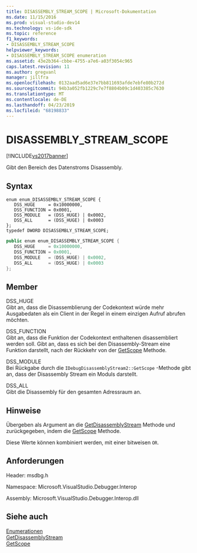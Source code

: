 ```yaml
---
title: DISASSEMBLY_STREAM_SCOPE | Microsoft-Dokumentation
ms.date: 11/15/2016
ms.prod: visual-studio-dev14
ms.technology: vs-ide-sdk
ms.topic: reference
f1_keywords:
- DISASSEMBLY_STREAM_SCOPE
helpviewer_keywords:
- DISASSEMBLY_STREAM_SCOPE enumeration
ms.assetid: 43e2b364-cbbe-4755-a7e6-a03f3054c965
caps.latest.revision: 11
ms.author: gregvanl
manager: jillfra
ms.openlocfilehash: 0132aad5ad6e37e7bb811693afde7ebfe80b272d
ms.sourcegitcommit: 94b3a052fb1229c7e7f8804b09c1d403385c7630
ms.translationtype: MT
ms.contentlocale: de-DE
ms.lasthandoff: 04/23/2019
ms.locfileid: "68198833"
---
```

# <a name="disassemblystreamscope"></a>DISASSEMBLY_STREAM_SCOPE
[!INCLUDE[vs2017banner](../../../includes/vs2017banner.md)]

Gibt den Bereich des Datenstroms Disassembly.  
  
## <a name="syntax"></a>Syntax  
  
```cpp#  
enum enum_DISASSEMBLY_STREAM_SCOPE {   
   DSS_HUGE     = 0x10000000,  
   DSS_FUNCTION = 0x0001,  
   DSS_MODULE   = (DSS_HUGE) | 0x0002,  
   DSS_ALL      = (DSS_HUGE) | 0x0003  
};  
typedef DWORD DISASSEMBLY_STREAM_SCOPE;  
```  
  
```csharp  
public enum enum_DISASSEMBLY_STREAM_SCOPE {   
   DSS_HUGE     = 0x10000000,  
   DSS_FUNCTION = 0x0001,  
   DSS_MODULE   = (DSS_HUGE) | 0x0002,  
   DSS_ALL      = (DSS_HUGE) | 0x0003  
};  
```  
  
## <a name="members"></a>Member  
 DSS_HUGE  
 Gibt an, dass die Disassemblierung der Codekontext würde mehr Ausgabedaten als ein Client in der Regel in einem einzigen Aufruf abrufen möchten.  
  
 DSS_FUNCTION  
 Gibt an, dass die Funktion der Codekontext enthaltenen disassembliert werden soll. Gibt an, dass es sich bei den Disassembly-Stream eine Funktion darstellt, nach der Rückkehr von der [GetScope](../../../extensibility/debugger/reference/idebugdisassemblystream2-getscope.md) Methode.  
  
 DSS_MODULE  
 Bei Rückgabe durch die `IDebugDisassemblyStream2::GetScope` -Methode gibt an, dass der Disassembly Stream ein Moduls darstellt.  
  
 DSS_ALL  
 Gibt die Disassembly für den gesamten Adressraum an.  
  
## <a name="remarks"></a>Hinweise  
 Übergeben als Argument an die [GetDisassemblyStream](../../../extensibility/debugger/reference/idebugprogram2-getdisassemblystream.md) Methode und zurückgegeben, indem die [GetScope](../../../extensibility/debugger/reference/idebugdisassemblystream2-getscope.md) Methode.  
  
 Diese Werte können kombiniert werden, mit einer bitweisen `OR`.  
  
## <a name="requirements"></a>Anforderungen  
 Header: msdbg.h  
  
 Namespace: Microsoft.VisualStudio.Debugger.Interop  
  
 Assembly: Microsoft.VisualStudio.Debugger.Interop.dll  
  
## <a name="see-also"></a>Siehe auch  
 [Enumerationen](../../../extensibility/debugger/reference/enumerations-visual-studio-debugging.md)   
 [GetDisassemblyStream](../../../extensibility/debugger/reference/idebugprogram2-getdisassemblystream.md)   
 [GetScope](../../../extensibility/debugger/reference/idebugdisassemblystream2-getscope.md)
